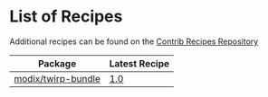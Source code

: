 # List of Recipes

Additional recipes can be found on the [Contrib Recipes Repository](https://github.com/symfony/recipes-contrib/blob/flex/main/RECIPES.md)

| Package | Latest Recipe |
| --- | --- |
| [modix/twirp-bundle](https://packagist.org/packages/modix/twirp-bundle) | [1.0](modix/twirp-bundle/1.0) |
